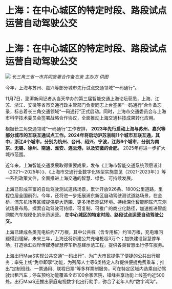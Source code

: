 # 上海：在中心城区的特定时段、路段试点运营自动驾驶公交

# 上海：在中心城区的特定时段、路段试点运营自动驾驶公交

![](https://inews.gtimg.com/om_bt/OGdDish9GmwxH7WHgzjl7FqqSrq3-clfljfG0pHp1hEMYAA/1000)
_长三角三省一市共同签署合作备忘录 主办方 供图_

今年，上海与苏州、嘉兴等部分城市先行试点交通领域“一码通行”。

11月7日，澎湃新闻记者从当天举办的第三届智能交通上海论坛获悉，上海、江苏、浙江、安徽等省市交通行政主管部门负责同志上台签署“一码通行”合作备忘录，标志着长三角交通领域“一码通行”正式启动。同时，上海市交通委员会与上海市科学技术委员会签署战略合作协议，全面推动上海交通科技成果转化应用。

根据长三角交通领域“一码通行”工作安排，
**2023年先行启动上海与苏州、嘉兴等部分城市的互联互通试点工作。2024年将启动沪苏浙皖11个城市互联互通，其中，浙江4个城市，分别为杭州、台州、绍兴、宁波，江苏6个城市，分别为南京、无锡、徐州、南通、淮安、连云港，以及安徽的合肥。**
2025年将进一步扩大城市范围。

近年来，上海智能交通发展取得重要成果，发布《上海市智能交通系统顶层设计（2021～2025年）》、《上海市交通行业数字化转型实施意见（2021-2023年）》等一系列政策文件，全面推进上海交通的智慧、绿色、可持续发展。​

上海已形成丰富的自动驾驶测试道路场景，累计开放926条、1800公里道路，里程位居全国前列。今年，还将进一步拓展浦东新区自动驾驶测试道路场景，在金桥、浦东机场等区域提供更大范围、更多场景测试环境。持续深化智能网联汽车测试场景布局，探索自动驾驶可持续、可复制、可推广的商业化路径，加速推进智能网联汽车规模化的示范运营。
**在中心城区的特定时段、路段试点运营自动驾驶公交。**

上海已建成各类充电桩约77万根，其中公共桩（含专用桩）约18万根，充电难问题得到缓解，未来三年，上海还将新建公共充电桩超3万个；加快建设智慧停车场，打造徐汇西岸传媒港智慧停车新基建示范工程，提供各类智慧出行停车服务。

上海出行MaaS实现公共交通“一码出行”，为广大市民提供了便捷的公共出行服务；率先上线“免申即享”功能，为残障人士等6类特定人群提供便捷免费乘车；推出“定制班线、一票通用、联程日票”等多样票制服务，可在特定区域内选乘自动驾驶出租汽车；停车预约功能覆盖全市100余家医院，错峰共享功能上线签约近500处。出行MaaS还推出家庭电视数字化出行助手，弥合了老年人的“数字鸿沟”。

